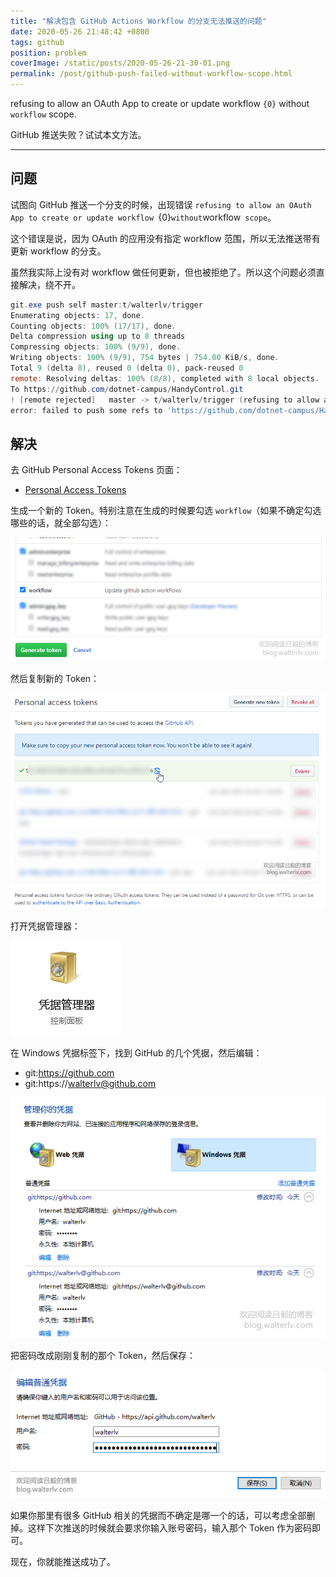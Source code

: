 ```yaml
---
title: "解决包含 GitHub Actions Workflow 的分支无法推送的问题"
date: 2020-05-26 21:48:42 +0800
tags: github
position: problem
coverImage: /static/posts/2020-05-26-21-30-01.png
permalink: /post/github-push-failed-without-workflow-scope.html
---
```


refusing to allow an OAuth App to create or update workflow `{0}` without `workflow` scope.

GitHub 推送失败？试试本文方法。

---

<div id="toc"></div>

## 问题

试图向 GitHub 推送一个分支的时候，出现错误 `refusing to allow an OAuth App to create or update workflow `{0}` without `workflow` scope`。

这个错误是说，因为 OAuth 的应用没有指定 workflow 范围，所以无法推送带有更新 workflow 的分支。

虽然我实际上没有对 workflow 做任何更新，但也被拒绝了。所以这个问题必须直接解决，绕不开。

```powershell
git.exe push self master:t/walterlv/trigger
Enumerating objects: 17, done.
Counting objects: 100% (17/17), done.
Delta compression using up to 8 threads
Compressing objects: 100% (9/9), done.
Writing objects: 100% (9/9), 754 bytes | 754.00 KiB/s, done.
Total 9 (delta 8), reused 0 (delta 0), pack-reused 0
remote: Resolving deltas: 100% (8/8), completed with 8 local objects.
To https://github.com/dotnet-campus/HandyControl.git
! [remote rejected]   master -> t/walterlv/trigger (refusing to allow an OAuth App to create or update workflow `.github/workflows/build.yml` without `workflow` scope)
error: failed to push some refs to 'https://github.com/dotnet-campus/HandyControl.git'
```

## 解决

去 GitHub Personal Access Tokens 页面：

- [Personal Access Tokens](https://github.com/settings/tokens)

生成一个新的 Token。特别注意在生成的时候要勾选 `workflow`（如果不确定勾选哪些的话，就全部勾选）：

![生成新的 Token](/static/posts/2020-05-26-21-30-01.png)

然后复制新的 Token：

![复制新的 Token](/static/posts/2020-05-26-21-34-28.png)

打开凭据管理器：

![凭据管理器](/static/posts/2020-05-26-21-35-17.png)

在 Windows 凭据标签下，找到 GitHub 的几个凭据，然后编辑：

- git:https://github.com
- git:https://walterlv@github.com

![编辑 GitHub 凭据](/static/posts/2020-05-26-21-43-56.png)

把密码改成刚刚复制的那个 Token，然后保存：

![粘贴并保存密码](/static/posts/2020-05-26-21-38-27.png)

如果你那里有很多 GitHub 相关的凭据而不确定是哪一个的话，可以考虑全部删掉。这样下次推送的时候就会要求你输入账号密码，输入那个 Token 作为密码即可。

现在，你就能推送成功了。


